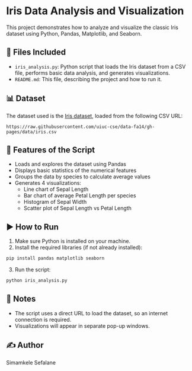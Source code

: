 
# Iris Data Analysis and Visualization

This project demonstrates how to analyze and visualize the classic Iris dataset using Python, Pandas, Matplotlib, and Seaborn.

## 📂 Files Included

- `iris_analysis.py`: Python script that loads the Iris dataset from a CSV file, performs basic data analysis, and generates visualizations.
- `README.md`: This file, describing the project and how to run it.

## 📊 Dataset

The dataset used is the [Iris dataset](https://archive.ics.uci.edu/ml/datasets/iris), loaded from the following CSV URL:
```
https://raw.githubusercontent.com/uiuc-cse/data-fa14/gh-pages/data/iris.csv
```

## 🧪 Features of the Script

- Loads and explores the dataset using Pandas
- Displays basic statistics of the numerical features
- Groups the data by species to calculate average values
- Generates 4 visualizations:
  - Line chart of Sepal Length
  - Bar chart of average Petal Length per species
  - Histogram of Sepal Width
  - Scatter plot of Sepal Length vs Petal Length

## ▶️ How to Run

1. Make sure Python is installed on your machine.
2. Install the required libraries (if not already installed):

```bash
pip install pandas matplotlib seaborn
```

3. Run the script:

```bash
python iris_analysis.py
```

## 📌 Notes

- The script uses a direct URL to load the dataset, so an internet connection is required.
- Visualizations will appear in separate pop-up windows.

## ✍️ Author

Simamkele Sefalane
